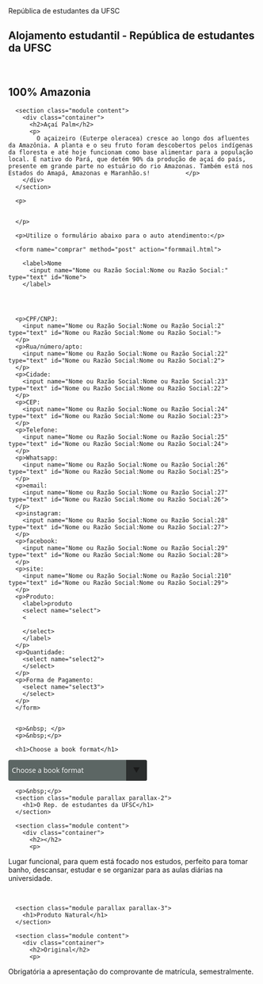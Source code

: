 <!DOCTYPE html>
<html lang="pt-br">
<head>
  <meta charset="UTF-8">
  <meta http-equiv="X-UA-Compatible" content="IE=edge">
  <meta name="viewport" content="width=device-width, initial-scale=1.0">
  <link rel="stylesheet" href="style.css"/>
  <meta name="autor" content="Rafael Schüler de Carvalho 2023"
  <title>República de estudantes da UFSC</title>
  
  <style>
  
  
  
  select {
   -webkit-appearance:none;
   -moz-appearance:none;
   -ms-appearance:none;
   appearance:none;
   outline:0;
   box-shadow:none;
   border:0!important;
   background: #5c6664;
   background-image: none;
   flex: 1;
   padding: 0 .5em;
   color:#fff;
   cursor:pointer;
   font-size: 1em;
   font-family: 'Open Sans', sans-serif;
}
select::-ms-expand {
   display: none;
}
.select {
   position: relative;
   display: flex;
   width: 20em;
   height: 3em;
   line-height: 3;
   background: #5c6664;
   overflow: hidden;
   border-radius: .25em;
}
.select::after {
   content: '\25BC';
   position: absolute;
   top: 0;
   right: 0;
   padding: 0 1em;
   background: #2b2e2e;
   cursor:pointer;
   pointer-events:none;
   transition:.25s all ease;
}
.select:hover::after {
   color: #23b499;
}
  </style>
  
  
</head>
<body>
  
  <div class="wrapper">
    <main>
      <section class="module parallax parallax-1">
        <h1>Alojamento estudantil - República de estudantes da UFSC</h1><br>
		<h1>100% Amazonia</h1>
      </section>

      <section class="module content">
        <div class="container">
          <h2>Açaí Palm</h2>
          <p>
            O açaizeiro (Euterpe oleracea) cresce ao longo dos afluentes da Amazônia. A planta e o seu fruto foram descobertos pelos indígenas da floresta e até hoje funcionam como base alimentar para a população local. É nativo do Pará, que detém 90% da produção de açaí do país, presente em grande parte no estuário do rio Amazonas. Também está nos Estados do Amapá, Amazonas e Maranhão.s!          </p>
        </div>
      </section>
      
	  <p>
	  

	  </p>
	  
      <p>Utilize o formulário abaixo para o auto atendimento:</p>
	  
      <form name="comprar" method="post" action="formmail.html">
	  
        <label>Nome
          <input name="Nome ou Razão Social:Nome ou Razão Social:" type="text" id="Nome">
        </label>
      
	  
	  
	  
      <p>CPF/CNPJ:
        <input name="Nome ou Razão Social:Nome ou Razão Social:2" type="text" id="Nome ou Razão Social:Nome ou Razão Social:">
      </p>
      <p>Rua/número/apto:
        <input name="Nome ou Razão Social:Nome ou Razão Social:22" type="text" id="Nome ou Razão Social:Nome ou Razão Social:2">
      </p>
      <p>Cidade:
        <input name="Nome ou Razão Social:Nome ou Razão Social:23" type="text" id="Nome ou Razão Social:Nome ou Razão Social:22">
      </p>
      <p>CEP:
        <input name="Nome ou Razão Social:Nome ou Razão Social:24" type="text" id="Nome ou Razão Social:Nome ou Razão Social:23">
      </p>
      <p>Telefone:
        <input name="Nome ou Razão Social:Nome ou Razão Social:25" type="text" id="Nome ou Razão Social:Nome ou Razão Social:24">
      </p>
      <p>Whatsapp:
        <input name="Nome ou Razão Social:Nome ou Razão Social:26" type="text" id="Nome ou Razão Social:Nome ou Razão Social:25">
      </p>
      <p>email:
        <input name="Nome ou Razão Social:Nome ou Razão Social:27" type="text" id="Nome ou Razão Social:Nome ou Razão Social:26">
      </p>
      <p>instagram:
        <input name="Nome ou Razão Social:Nome ou Razão Social:28" type="text" id="Nome ou Razão Social:Nome ou Razão Social:27">
      </p>
      <p>facebook:
        <input name="Nome ou Razão Social:Nome ou Razão Social:29" type="text" id="Nome ou Razão Social:Nome ou Razão Social:28">
      </p>
      <p>site:
        <input name="Nome ou Razão Social:Nome ou Razão Social:210" type="text" id="Nome ou Razão Social:Nome ou Razão Social:29">
      </p>
      <p>Produto:      
        <label>produto
        <select name="select">
		<
		
        </select>
        </label>
      </p>
      <p>Quantidade:      
        <select name="select2">
        </select>
      </p>
      <p>Forma de Pagamento:
        <select name="select3">
        </select>
      </p>
	  </form>
	  
	  
      <p>&nbsp; </p>
      <p>&nbsp;</p>
	  
	  <h1>Choose a book format</h1>
<div class="select">
   <select name="format" id="format">
      <option selected disabled>Choose a book format</option>
      <option value="pdf">PDF</option>
      <option value="txt">txt</option>
      <option value="epub">ePub</option>
      <option value="fb2">fb2</option>
      <option value="mobi">mobi</option>
   </select>
</div>
	  
	  
	  
      <p>&nbsp;</p>
      <section class="module parallax parallax-2">
        <h1>O Rep. de estudantes da UFSC</h1>
      </section>

      <section class="module content">
        <div class="container">
          <h2></h2>
          <p>
            
Lugar funcional, para quem está focado nos estudos, perfeito para tomar banho, descansar, estudar e se organizar para as aulas diárias na universidade. </p>          
        </div>
      </section>

      <section class="module parallax parallax-3">
        <h1>Produto Natural</h1>
      </section>

      <section class="module content">
        <div class="container">
          <h2>Original</h2>
          <p>
          
Obrigatória a apresentação do comprovante de matrícula, semestralmente.</p>          
        </div>
      </section>
    </main>
  </div>

</body>
</html>
